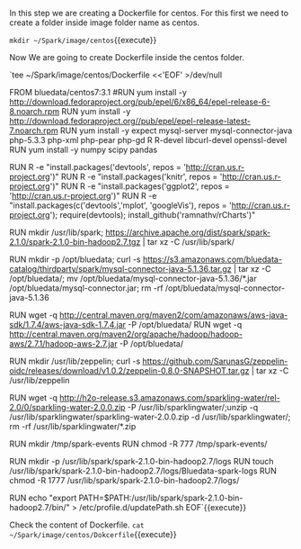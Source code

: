 In this step we are creating a Dockerfile for centos.
For this first we need to create a folder inside image folder name as centos.

`mkdir ~/Spark/image/centos`{{execute}}

Now We are going to create Dockerfile inside the centos folder.

`tee ~/Spark/image/centos/Dockerfile <<'EOF' >/dev/null


FROM bluedata/centos7:3.1
#RUN yum install -y http://download.fedoraproject.org/pub/epel/6/x86_64/epel-release-6-8.noarch.rpm
RUN yum install -y http://download.fedoraproject.org//pub/epel/epel-release-latest-7.noarch.rpm
RUN yum install -y expect mysql-server mysql-connector-java \
                   php-5.3.3 php-xml php-pear php-gd R R-devel libcurl-devel openssl-devel
RUN yum install -y numpy scipy pandas

RUN R -e "install.packages('devtools', repos = 'http://cran.us.r-project.org')"
RUN R -e "install.packages('knitr', repos = 'http://cran.us.r-project.org')"
RUN R -e "install.packages('ggplot2', repos = 'http://cran.us.r-project.org')"
RUN R -e "install.packages(c('devtools','mplot', 'googleVis'), repos = 'http://cran.us.r-project.org'); require(devtools); install_github('ramnathv/rCharts')"

RUN mkdir /usr/lib/spark; https://archive.apache.org/dist/spark/spark-2.1.0/spark-2.1.0-bin-hadoop2.7.tgz | tar xz -C /usr/lib/spark/

RUN mkdir -p /opt/bluedata; curl -s https://s3.amazonaws.com/bluedata-catalog/thirdparty/spark/mysql-connector-java-5.1.36.tar.gz | tar xz -C /opt/bluedata/; mv /opt/bluedata/mysql-connector-java-5.1.36/*.jar /opt/bluedata/mysql-connector.jar; rm -rf /opt/bluedata/mysql-connector-java-5.1.36

RUN wget -q http://central.maven.org/maven2/com/amazonaws/aws-java-sdk/1.7.4/aws-java-sdk-1.7.4.jar -P /opt/bluedata/
RUN wget -q http://central.maven.org/maven2/org/apache/hadoop/hadoop-aws/2.7.1/hadoop-aws-2.7.jar -P /opt/bluedata/

RUN mkdir /usr/lib/zeppelin; curl -s https://github.com/SarunasG/zeppelin-oidc/releases/download/v1.0.2/zeppelin-0.8.0-SNAPSHOT.tar.gz | tar xz -C /usr/lib/zeppelin

RUN wget -q  http://h2o-release.s3.amazonaws.com/sparkling-water/rel-2.0/0/sparkling-water-2.0.0.zip -P /usr/lib/sparklingwater/;unzip -q /usr/lib/sparklingwater/sparkling-water-2.0.0.zip -d /usr/lib/sparklingwater/; rm -rf /usr/lib/sparklingwater/*.zip

RUN mkdir /tmp/spark-events
RUN chmod -R 777 /tmp/spark-events/

RUN mkdir -p /usr/lib/spark/spark-2.1.0-bin-hadoop2.7/logs
RUN touch /usr/lib/spark/spark-2.1.0-bin-hadoop2.7/logs/Bluedata-spark-logs
RUN chmod -R 1777 /usr/lib/spark/spark-2.1.0-bin-hadoop2.7/logs/

RUN echo "export PATH=$PATH:/usr/lib/spark/spark-2.1.0-bin-hadoop2.7/bin/" > /etc/profile.d/updatePath.sh
EOF`{{execute}}


Check the content of Dockerfile.
`cat ~/Spark/image/centos/Dokcerfile`{{execute}}

